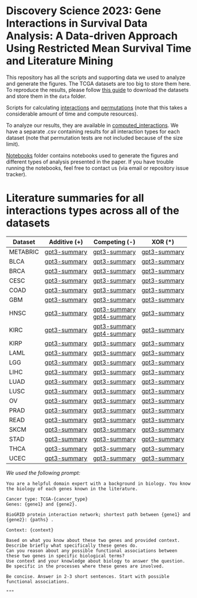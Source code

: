 # Discovery Science 2023: Gene Interactions in Survival Data Analysis: A Data-driven Approach Using Restricted Mean Survival Time and Literature Mining

This repository has all the scripts and supporting data we used to analyze and generate the figures. The TCGA datasets are too big to store them here. To reproduce the results, please follow [this guide](https://github.com/biolab/AIME-2023-paper) to download the datasets and store them in the `data` folder.

Scripts for calculating [interactions](calculate_interactions.py) and [permutations](calculate_permutations.py) (note that this takes a considerable amount of time and compute resources).

To analyze our results, they are available in [computed_interactions](computed_interactions). We have a separate .csv containing results for all interaction types for each dataset (note that permutation tests are not included because of the size limit).

[Notebooks](notebooks) folder contains notebooks used to generate the figures and different types of analysis presented in the paper. If you have trouble running the notebooks, feel free to contact us (via email or repository issue tracker).


# Literature summaries for all interactions types across all of the datasets

| Dataset  | Additive (+) | Competing (-) | XOR (*) |
|----------|----------|----------|----------|
| METABRIC | [gpt3-summary](explained_interactions/METABRIC/additive.md) | [gpt3-summary](explained_interactions/METABRIC/competing.md) | [gpt3-summary](explained_interactions/METABRIC/xor.md) |
| BLCA | [gpt3-summary](explained_interactions/BLCA/additive.md) | [gpt3-summary](explained_interactions/BLCA/competing.md) | [gpt3-summary](explained_interactions/BLCA/xor.md) |
| BRCA | [gpt3-summary](explained_interactions/BRCA/additive.md) | [gpt3-summary](explained_interactions/BRCA/competing.md) | [gpt3-summary](explained_interactions/BRCA/xor.md) |
| CESC | [gpt3-summary](explained_interactions/CESC/additive.md) | [gpt3-summary](explained_interactions/CESC/competing.md) | [gpt3-summary](explained_interactions/CESC/xor.md) |
| COAD | [gpt3-summary](explained_interactions/COAD/additive.md) | [gpt3-summary](explained_interactions/COAD/competing.md) | [gpt3-summary](explained_interactions/COAD/xor.md) |
| GBM | [gpt3-summary](explained_interactions/GBM/additive.md) | [gpt3-summary](explained_interactions/GBM/competing.md) | [gpt3-summary](explained_interactions/GBM/xor.md) |
| HNSC | [gpt3-summary](explained_interactions/HNSC/additive.md) | [gpt3-summary](explained_interactions/HNSC/competing.md)</br> [gpt4-summary](explained_interactions/HNSC/competing_gpt-4.md) | [gpt3-summary](explained_interactions/HNSC/xor.md) |
| KIRC | [gpt3-summary](explained_interactions/KIRC/additive.md) | [gpt3-summary](explained_interactions/KIRC/competing.md) </br> [gpt4-summary](explained_interactions/KIRC/competing_gpt-4.md)| [gpt3-summary](explained_interactions/KIRC/xor.md) |
| KIRP | [gpt3-summary](explained_interactions/KIRP/additive.md) | [gpt3-summary](explained_interactions/KIRP/competing.md) | [gpt3-summary](explained_interactions/KIRP/xor.md) |
| LAML | [gpt3-summary](explained_interactions/LAML/additive.md) | [gpt3-summary](explained_interactions/LAML/competing.md) | [gpt3-summary](explained_interactions/LAML/xor.md) |
| LGG | [gpt3-summary](explained_interactions/LGG/additive.md) | [gpt3-summary](explained_interactions/LGG/competing.md) | [gpt3-summary](explained_interactions/LGG/xor.md) |
| LIHC | [gpt3-summary](explained_interactions/LIHC/additive.md) | [gpt3-summary](explained_interactions/LIHC/competing.md) | [gpt3-summary](explained_interactions/LIHC/xor.md) |
| LUAD | [gpt3-summary](explained_interactions/LUAD/additive.md) | [gpt3-summary](explained_interactions/LUAD/competing.md) | [gpt3-summary](explained_interactions/LUAD/xor.md) |
| LUSC | [gpt3-summary](explained_interactions/LUSC/additive.md) | [gpt3-summary](explained_interactions/LUSC/competing.md) | [gpt3-summary](explained_interactions/LUSC/xor.md) |
| OV | [gpt3-summary](explained_interactions/OV/additive.md) | [gpt3-summary](explained_interactions/OV/competing.md) | [gpt3-summary](explained_interactions/OV/xor.md) |
| PRAD | [gpt3-summary](explained_interactions/PRAD/additive.md) | [gpt3-summary](explained_interactions/PRAD/competing.md) | [gpt3-summary](explained_interactions/PRAD/xor.md) |
| READ | [gpt3-summary](explained_interactions/READ/additive.md) | [gpt3-summary](explained_interactions/READ/competing.md) | [gpt3-summary](explained_interactions/READ/xor.md) |
| SKCM | [gpt3-summary](explained_interactions/SKCM/additive.md) | [gpt3-summary](explained_interactions/SKCM/competing.md) | [gpt3-summary](explained_interactions/SKCM/xor.md) |
| STAD | [gpt3-summary](explained_interactions/STAD/additive.md) | [gpt3-summary](explained_interactions/STAD/competing.md) | [gpt3-summary](explained_interactions/STAD/xor.md) |
| THCA | [gpt3-summary](explained_interactions/THCA/additive.md) | [gpt3-summary](explained_interactions/THCA/competing.md) | [gpt3-summary](explained_interactions/THCA/xor.md) |
| UCEC | [gpt3-summary](explained_interactions/UCEC/additive.md) | [gpt3-summary](explained_interactions/UCEC/competing.md) | [gpt3-summary](explained_interactions/UCEC/xor.md) |

*We used the following prompt:*

```
You are a helpful domain expert with a background in biology. You know the biology of each genes known in the literature. 

Cancer type: TCGA-{cancer_type}
Genes: {gene1} and {gene2}. 

BioGRID protein interaction network; shortest path between {gene1} and {gene2}: {paths} .

Context: {context}

Based on what you know about these two genes and provided context. Describe briefly what specifically these genes do. 
Can you reason about any possible functional associations between these two genes in specific biological terms? 
Use context and your knowledge about biology to answer the question. Be specific in the processes where these genes are involved.

Be concise. Answer in 2-3 short sentences. Start with possible functional associations. 

"""
```

